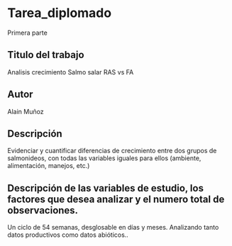 # Tarea_diplomado
Primera parte
## Titulo del trabajo
Analisis crecimiento Salmo salar RAS vs FA

## Autor
Alain Muñoz

 ## Descripción
Evidenciar y cuantificar diferencias de crecimiento entre dos grupos de salmonideos, con todas las variables iguales para ellos (ambiente, alimentación, manejos, etc.)

## Descripción de las variables de estudio, los factores que desea analizar y el numero total de observaciones.
Un ciclo de 54 semanas, desglosable en días y meses. Analizando tanto datos productivos como datos abióticos..

